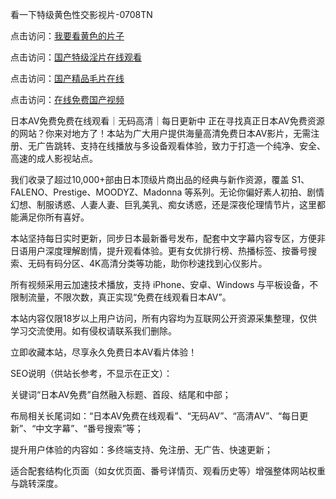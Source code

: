 看一下特级黄色性交影视片-0708TN

点击访问：<a href="https://gda-c7m.pages.dev/">我要看黄色的片子</a>

点击访问：<a href="https://tfda.pages.dev/">国产特级淫片在线观看</a>

点击访问：<a href="https://heiliaoe8ajia.pages.dev">国产精品毛片在线</a>

点击访问：<a href="https://heiliaoxqkkct.pages.dev">在线免费国产视频</a>


日本AV免费免费在线观看｜无码高清｜每日更新中
正在寻找真正日本AV免费资源的网站？你来对地方了！本站为广大用户提供海量高清免费日本AV影片，无需注册、无广告跳转、支持在线播放与多设备观看体验，致力于打造一个纯净、安全、高速的成人影视站点。

我们收录了超过10,000+部由日本顶级片商出品的经典与新作资源，覆盖 S1、FALENO、Prestige、MOODYZ、Madonna 等系列。无论你偏好素人初拍、剧情幻想、制服诱惑、人妻人妻、巨乳美乳、痴女诱惑，还是深夜伦理情节片，这里都能满足你所有喜好。

本站坚持每日实时更新，同步日本最新番号发布，配套中文字幕内容专区，方便非日语用户深度理解剧情，提升观看体验。更有女优排行榜、热播标签、按番号搜索、无码有码分区、4K高清分类等功能，助你秒速找到心仪影片。

所有视频采用云加速技术播放，支持 iPhone、安卓、Windows 与平板设备，不限制流量，不限次数，真正实现“免费在线观看日本AV”。

本站内容仅限18岁以上用户访问，所有内容均为互联网公开资源采集整理，仅供学习交流使用。如有侵权请联系我们删除。

立即收藏本站，尽享永久免费日本AV看片体验！

SEO说明（供站长参考，不显示在正文）：

关键词“日本AV免费”自然融入标题、首段、结尾和中部；

布局相关长尾词如：“日本AV免费在线观看”、“无码AV”、“高清AV”、“每日更新”、“中文字幕”、“番号搜索”等；

提升用户体验的内容如：多终端支持、免注册、无广告、快速更新；

适合配套结构化页面（如女优页面、番号详情页、观看历史等）增强整体网站权重与跳转深度。
<span style="display:none;">[Canonical link] ( https://github.com/tnnn2611/7777777 ）</span>


